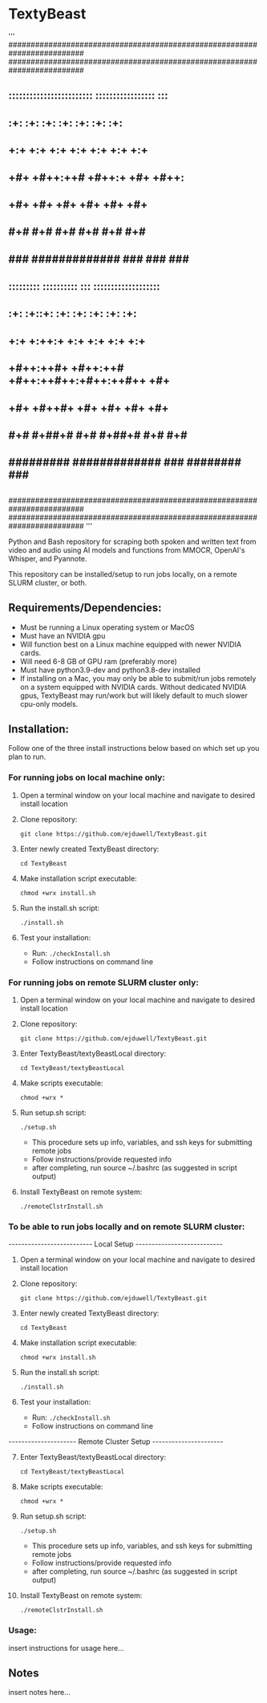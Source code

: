 # TextyBeast

'''
#########################################################################
#########################################################################
##                                                                     ##
##        ::::::::::::::::::::::::    :::::::::::::::::   :::          ##
##           :+:    :+:       :+:    :+:    :+:    :+:   :+:           ##
##          +:+    +:+        +:+  +:+     +:+     +:+ +:+             ##
##         +#+    +#++:++#    +#++:+      +#+      +#++:               ##
##        +#+    +#+        +#+  +#+     +#+       +#+                 ##
##       #+#    #+#       #+#    #+#    #+#       #+#                  ##
##      ###    #############    ###    ###       ###                   ##
##            ::::::::: ::::::::::    :::     :::::::::::::::::::      ##
##           :+:    :+::+:         :+: :+:  :+:    :+:   :+:           ##
##          +:+    +:++:+        +:+   +:+ +:+          +:+            ##
##         +#++:++#+ +#++:++#  +#++:++#++:+#++:++#++   +#+             ##
##        +#+    +#++#+       +#+     +#+       +#+   +#+              ##
##       #+#    #+##+#       #+#     #+##+#    #+#   #+#               ##
##      ######### #############     ### ########    ###                ##
##                                                                     ##
##                                                                     ##
#########################################################################
#########################################################################
'''

Python and Bash repository for scraping both spoken and written text from video and audio using AI models and functions from MMOCR, OpenAI's Whisper, and Pyannote.

This repository can be installed/setup to run jobs locally, on a remote SLURM cluster, or both.

## Requirements/Dependencies:
- Must be running a Linux operating system or MacOS
- Must have an NVIDIA gpu
- Will function best on a Linux machine equipped with newer NVIDIA cards.
- Will need 6-8 GB of GPU ram (preferably more)
- Must have python3.9-dev and python3.8-dev installed
- If installing on a Mac, you may only be able to submit/run jobs remotely on a system equipped with NVIDIA cards. Without dedicated NVIDIA gpus, TextyBeast may run/work but will likely default to much slower cpu-only models.

## Installation:
Follow one of the three install instructions below based on which set up you plan to run.

### For running jobs on local machine only:

1. Open a terminal window on your local machine and navigate to desired install location

2. Clone repository:

   `git clone https://github.com/ejduwell/TextyBeast.git`

3. Enter newly created TextyBeast directory:

   `cd TextyBeast`

4. Make installation script executable:

   `chmod +wrx install.sh`

5. Run the install.sh script:

   `./install.sh`

6. Test your installation:
   
    - Run:
      `./checkInstall.sh`
    - Follow instructions on command line


### For running jobs on remote SLURM cluster only:

1. Open a terminal window on your local machine and navigate to desired install location

2.  Clone repository:
   
      `git clone https://github.com/ejduwell/TextyBeast.git`

3. Enter TextyBeast/textyBeastLocal directory:
   
   `cd TextyBeast/textyBeastLocal`

4. Make scripts executable:

   `chmod +wrx *`

5. Run setup.sh script:
   
   `./setup.sh`
   - This procedure sets up info, variables, and ssh keys for submitting remote jobs
   - Follow instructions/provide requested info
   - after completing, run source ~/.bashrc (as suggested in script output)

6. Install TextyBeast on remote system:
   
   `./remoteClstrInstall.sh`


### To be able to run jobs locally and on remote SLURM cluster:

-------------------------- Local Setup ---------------------------
1. Open a terminal window on your local machine and navigate to desired install location

2. Clone repository:

   `git clone https://github.com/ejduwell/TextyBeast.git`

3. Enter newly created TextyBeast directory:

   `cd TextyBeast`

4. Make installation script executable:

   `chmod +wrx install.sh`

5. Run the install.sh script:

   `./install.sh`

6. Test your installation:
   
    - Run:
      `./checkInstall.sh`
    - Follow instructions on command line

--------------------- Remote Cluster Setup ----------------------

7. Enter TextyBeast/textyBeastLocal directory:
   
   `cd TextyBeast/textyBeastLocal`

8. Make scripts executable:

   `chmod +wrx *`

9. Run setup.sh script:
   
   `./setup.sh`
   - This procedure sets up info, variables, and ssh keys for submitting remote jobs
   - Follow instructions/provide requested info
   - after completing, run source ~/.bashrc (as suggested in script output)

10. Install TextyBeast on remote system:
    
    `./remoteClstrInstall.sh`
### Usage:
insert instructions for usage here...

## Notes

insert notes here...
